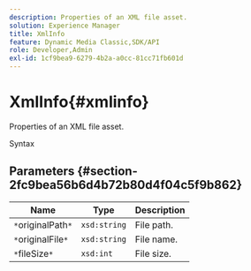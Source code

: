 ```yaml
---
description: Properties of an XML file asset.
solution: Experience Manager
title: XmlInfo
feature: Dynamic Media Classic,SDK/API
role: Developer,Admin
exl-id: 1cf9bea9-6279-4b2a-a0cc-81cc71fb601d
---
```

# XmlInfo{#xmlinfo}

Properties of an XML file asset.

 Syntax 

## Parameters {#section-2fc9bea56b6d4b72b80d4f04c5f9b862}

|  Name  | Type  | Description  |
|---|---|---|
|  `*`originalPath`*`  | `xsd:string`  | File path.  |
|  `*`originalFile`*`  | `xsd:string`  | File name.  |
|  `*`fileSize`*`  | `xsd:int`  | File size.  |
